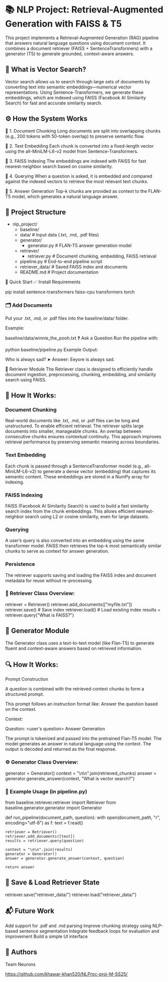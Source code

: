 
# 📚 NLP Project: Retrieval-Augmented Generation with FAISS & T5


This project implements a Retrieval-Augmented Generation (RAG) pipeline that answers natural language questions using document context. It combines a document retriever (FAISS + SentenceTransformers) with a generator (T5) to generate grounded, context-aware answers.

## 🧠 What is Vector Search?
Vector search allows us to search through large sets of documents by converting text into semantic embeddings—numerical vector representations. Using Sentence-Transformers, we generate these embeddings, which are indexed using FAISS (Facebook AI Similarity Search) for fast and accurate similarity search.

## ⚙️ How the System Works
🔹 1. Document Chunking
Long documents are split into overlapping chunks (e.g., 200 tokens with 50-token overlap) to preserve semantic flow.

🔹 2. Text Embedding
Each chunk is converted into a fixed-length vector using the all-MiniLM-L6-v2 model from Sentence-Transformers.

🔹 3. FAISS Indexing
The embeddings are indexed with FAISS for fast nearest-neighbor search based on cosine similarity.

🔹 4. Querying
When a question is asked, it is embedded and compared against the indexed vectors to retrieve the most relevant text chunks.

🔹 5. Answer Generation
Top-k chunks are provided as context to the FLAN-T5 model, which generates a natural language answer.

## 🧱 Project Structure

- nlp_project/
  - baseline/
  - data/                 # Input data (.txt, .md, .pdf files)
  - generator/
    - generator.py        # FLAN-T5 answer generation model
  - retriever/
    - retriever.py        # Document chunking, embedding, FAISS retrieval
  - pipeline.py           # End-to-end pipeline script
  - retriever_data/       # Saved FAISS index and documents
  - README.md             # Project documentation 


🚀 Quick Start
✅ Install Requirements

pip install sentence-transformers faiss-cpu transformers torch


### 🗂️ Add Documents
Put your .txt, .md, or .pdf files into the baseline/data/ folder.

Example:

baseline/data/winnie_the_pooh.txt
❓ Ask a Question
Run the pipeline with:

python baseline/pipeline.py
Example Output:

Who is always sad?
➤ Answer: Eeyore is always sad.

🧭 Retriever Module
The Retriever class is designed to efficiently handle document ingestion, preprocessing, chunking, embedding, and similarity search using FAISS.

## 🔨 How It Works:
### Document Chunking
Real-world documents like .txt, .md, or .pdf files can be long and unstructured. To enable efficient retrieval:
The retriever splits large documents into smaller, manageable chunks.
An overlap between consecutive chunks ensures contextual continuity.
This approach improves retrieval performance by preserving semantic meaning across boundaries.

### Text Embedding

Each chunk is passed through a SentenceTransformer model (e.g., all-MiniLM-L6-v2) to generate a dense vector (embedding) that captures its semantic content.
These embeddings are stored in a NumPy array for indexing.

### FAISS Indexing

FAISS (Facebook AI Similarity Search) is used to build a fast similarity search index from the chunk embeddings.
This allows efficient nearest-neighbor search using L2 or cosine similarity, even for large datasets.

### Querying

A user’s query is also converted into an embedding using the same transformer model.
FAISS then retrieves the top-k most semantically similar chunks to serve as context for answer generation.

### Persistence
The retriever supports saving and loading the FAISS index and document metadata for reuse without re-processing.

### 🧪 Retriever Class Overview:
retriever = Retriever()
retriever.add_documents(["myfile.txt"])
retriever.save()  # Save index
retriever.load()  # Load existing index
results = retriever.query("What is FAISS?")



## 🧠 Generator Module

The Generator class uses a text-to-text model (like Flan-T5) to generate fluent and context-aware answers based on retrieved information.

## 🔍 How It Works:
Prompt Construction

A question is combined with the retrieved context chunks to form a structured prompt.

This prompt follows an instruction format like:
Answer the question based on the context.

Context:
<retrieved text from file>

Question:
<user's question>
Answer Generation

The prompt is tokenized and passed into the pretrained Flan-T5 model.
The model generates an answer in natural language using the context.
The output is decoded and returned as the final response.

### ⚙️ Generator Class Overview:
generator = Generator()
context = "\n\n".join(retrieved_chunks)
answer = generator.generate_answer(context, "What is vector search?")

### 📝 Example Usage (in pipeline.py)

from baseline.retriever.retriever import Retriever
from baseline.generator.generator import Generator

def run_pipeline(document_path, question):
    with open(document_path, "r", encoding="utf-8") as f:
        text = f.read()

    retriever = Retriever()
    retriever.add_documents([text])
    results = retriever.query(question)

    context = "\n\n".join(results)
    generator = Generator()
    answer = generator.generate_answer(context, question)

    return answer
    
## 💾 Save & Load Retriever State

retriever.save("retriever_data/")
retriever.load("retriever_data/")

## 📬 Future Work
Add support for .pdf and .md parsing
Improve chunking strategy using NLP-based sentence segmentation
Integrate feedback loops for evaluation and improvement
Build a simple UI interface

## 👥 Authors
Team Neurons

https://github.com/khawar-khan520/NLProc-proj-M-SS25/
